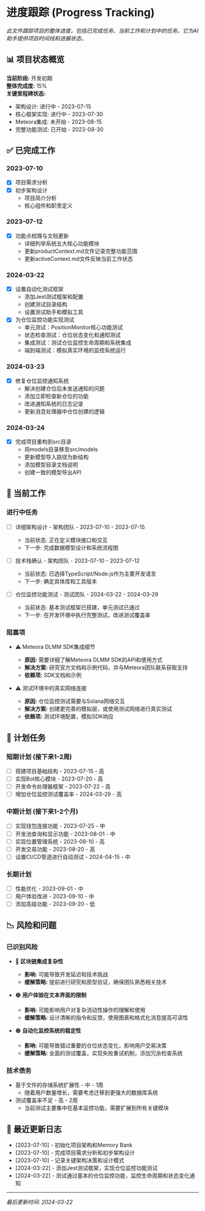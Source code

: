 # 进度跟踪 (Progress Tracking)

*此文件跟踪项目的整体进度，包括已完成任务、当前工作和计划中的任务。它为AI助手提供项目时间线和进展状态。*

## 📊 项目状态概览

**当前阶段:** 开发初期  
**整体完成度:** 15%  
**关键里程碑状态:**
- 架构设计: 进行中 - 2023-07-15
- 核心框架实现: 进行中 - 2023-07-30
- Meteora集成: 未开始 - 2023-08-15
- 完整功能测试: 已开始 - 2023-08-30

## ✅ 已完成工作

### 2023-07-10
- [x] 项目需求分析
- [x] 初步架构设计
  - 项目简介分析
  - 核心组件和职责定义

### 2023-07-12
- [x] 功能点梳理与文档更新
  - 详细列举系统五大核心功能模块
  - 更新productContext.md文件记录完整功能范围
  - 更新activeContext.md文件反映当前工作状态

### 2024-03-22
- [x] 设置自动化测试框架
  - 添加Jest测试框架和配置
  - 创建测试目录结构
  - 设置测试助手和模拟工具
- [x] 为仓位监控功能实现测试
  - 单元测试：PositionMonitor核心功能测试
  - 状态检查测试：仓位状态变化和通知测试
  - 集成测试：测试仓位监控生命周期和系统集成
  - 端到端测试：模拟真实环境的监控系统运行

### 2024-03-23
- [x] 修复仓位监控通知系统
  - 解决创建仓位后未发送通知的问题
  - 添加立即检查新仓位的功能
  - 改进通知系统的日志记录
  - 更新消息处理器中仓位创建的逻辑

### 2024-03-24
- [x] 完成项目重构到src目录
  - 将models目录移至src/models
  - 更新模型导入路径为新结构
  - 添加模型目录文档说明
  - 创建一致的模型导出API

## 🔄 当前工作

### 进行中任务

- [ ] 详细架构设计 - 架构团队 - 2023-07-10 - 2023-07-15
  - 当前状态: 正在定义模块接口和交互
  - 下一步: 完成数据模型设计和系统流程图

- [ ] 技术栈确认 - 架构团队 - 2023-07-10 - 2023-07-12
  - 当前状态: 已选择TypeScript/Node.js作为主要开发语言
  - 下一步: 确定具体库和工具版本

- [ ] 仓位监控功能测试 - 测试团队 - 2024-03-22 - 2024-03-29
  - 当前状态: 基本测试框架已搭建，单元测试已通过
  - 下一步: 在开发环境中执行完整测试，改进测试覆盖率

### 阻塞项

- ⚠️ Meteora DLMM SDK集成细节
  - **原因:** 需要详细了解Meteora DLMM SDK的API和使用方式
  - **解决方案:** 研究官方文档和示例代码，并与Meteora团队联系获取支持
  - **依赖项:** SDK文档和示例

- ⚠️ 测试环境中的真实网络连接
  - **原因:** 仓位监控测试需要与Solana网络交互
  - **解决方案:** 创建更完善的模拟层，或使用测试网络进行真实测试
  - **依赖项:** 测试环境配置，模拟SDK响应

## 📅 计划任务

### 短期计划 (接下来1-2周)

- [ ] 搭建项目基础结构 - 2023-07-15 - 高
- [ ] 实现Bot核心模块 - 2023-07-20 - 高
- [ ] 开发命令处理器框架 - 2023-07-22 - 高
- [ ] 增加仓位监控测试覆盖率 - 2024-03-29 - 高

### 中期计划 (接下来1-2个月)

- [ ] 实现钱包连接功能 - 2023-07-25 - 中
- [ ] 开发池查询和显示功能 - 2023-08-01 - 中
- [ ] 实现位置管理系统 - 2023-08-10 - 高
- [ ] 开发交易功能 - 2023-08-20 - 高
- [ ] 设置CI/CD管道进行自动测试 - 2024-04-15 - 中

### 长期计划

- [ ] 性能优化 - 2023-09-01 - 中
- [ ] 用户体验改进 - 2023-09-10 - 中
- [ ] 添加高级功能 - 2023-09-20 - 低

## 📉 风险和问题

### 已识别风险

- 🔴 **区块链集成复杂性**
  - **影响:** 可能导致开发延迟和技术挑战
  - **缓解策略:** 提前进行研究和原型验证，确保团队熟悉相关技术

- 🟠 **用户体验在文本界面的限制**
  - **影响:** 可能影响用户对复杂流动性操作的理解和使用
  - **缓解策略:** 设计清晰的指令和反馈，使用图表和格式化消息提高可读性

- 🟠 **自动化监控系统的稳定性**
  - **影响:** 可能导致错过重要的仓位状态变化，影响用户交易决策
  - **缓解策略:** 全面的测试覆盖，实现失败重试机制，添加冗余检查系统

### 技术债务

- 基于文件的存储系统扩展性 - 中 - 1周
  - 随着用户数量增长，需要考虑迁移到更强大的数据库系统
- 测试覆盖率不足 - 高 - 2周
  - 当前测试主要集中在基本监控功能，需要扩展到所有关键模块

## 📝 最近更新日志

- [2023-07-10] - 初始化项目架构和Memory Bank
- [2023-07-10] - 完成项目需求分析和初步架构设计
- [2023-07-10] - 记录关键架构决策和设计模式
- [2024-03-22] - 添加Jest测试框架，实现仓位监控功能测试
- [2024-03-22] - 测试通过基本的仓位监控功能，监控生命周期和状态变化通知

---

*最后更新时间: 2024-03-22* 